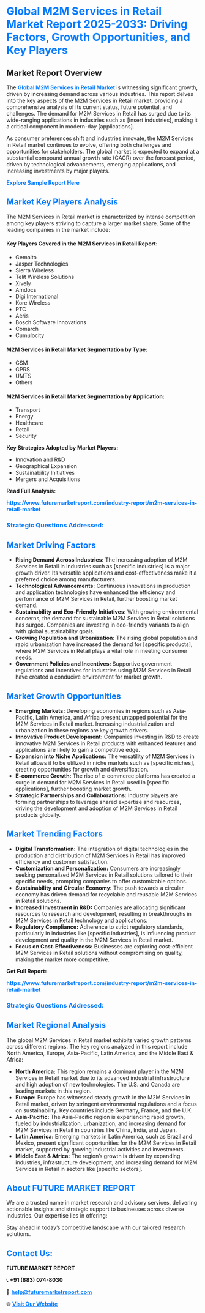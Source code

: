 <h1 style="color: #007BFF;">Global M2M Services in Retail Market Report 2025-2033: Driving Factors, Growth Opportunities, and Key Players</h1>

<section id="overview">
<h2>Market Report Overview</h2>
<p>The <a href="https://www.futuremarketreport.com/industry-report/m2m-services-in-retail-market" style="color: #007BFF; text-decoration: none;"><strong>Global M2M Services in Retail Market</strong></a> is witnessing significant growth, driven by increasing demand across various industries. This report delves into the key aspects of the M2M Services in Retail market, providing a comprehensive analysis of its current status, future potential, and challenges. The demand for M2M Services in Retail has surged due to its wide-ranging applications in industries such as [insert industries], making it a critical component in modern-day [applications].</p>
<p>As consumer preferences shift and industries innovate, the M2M Services in Retail market continues to evolve, offering both challenges and opportunities for stakeholders. The global market is expected to expand at a substantial compound annual growth rate (CAGR) over the forecast period, driven by technological advancements, emerging applications, and increasing investments by major players.</p>
</section>

<section id="overview">
<p><a href="https://www.futuremarketreport.com/request-sample/reportId=34880" style="color: #007BFF; text-decoration: none;"><strong>Explore Sample Report Here</strong></a></p>
</section>

<section id="key-players">
<h2 style="color: #007BFF;">Market Key Players Analysis</h2>
<p>The M2M Services in Retail market is characterized by intense competition among key players striving to capture a larger market share. Some of the leading companies in the market include:</p>
<h4>Key Players Covered in the M2M Services in Retail Report:</h4>
<ul><li>Gemalto</li><li>Jasper Technologies</li><li>Sierra Wireless</li><li>Telit Wireless Solutions</li><li>Xively</li><li>Amdocs</li><li>Digi International</li><li>Kore Wireless</li><li>PTC</li><li>Aeris</li><li>Bosch Software Innovations</li><li>Comarch</li><li>Cumulocity</li></ul>
<h4>M2M Services in Retail Market Segmentation by Type:</h4>
<ul><li>GSM</li><li>GPRS</li><li>UMTS</li><li>Others</li></ul>

<h4>M2M Services in Retail Market Segmentation by Application:</h4>
<ul><li>Transport</li><li>Energy</li><li>Healthcare</li><li>Retail</li><li>Security</li></ul>
<p><strong>Key Strategies Adopted by Market Players:</strong></p>
<ul>
<li>Innovation and R&D</li>
<li>Geographical Expansion</li>
<li>Sustainability Initiatives</li>
<li>Mergers and Acquisitions</li>
</ul>
</section>

<section>
<p><strong>Read Full Analysis: </strong></p><a href="https://www.futuremarketreport.com/industry-report/m2m-services-in-retail-market" style="color: #007BFF; text-decoration: none;"><strong>https://www.futuremarketreport.com/industry-report/m2m-services-in-retail-market</strong></a>
<h3 style="color: #007BFF;">Strategic Questions Addressed:</h3>
</section>

<section id="driving-factors">
<h2 style="color: #007BFF;">Market Driving Factors</h2>
<ul>
<li><strong>Rising Demand Across Industries:</strong> The increasing adoption of M2M Services in Retail in industries such as [specific industries] is a major growth driver. Its versatile applications and cost-effectiveness make it a preferred choice among manufacturers.</li>
<li><strong>Technological Advancements:</strong> Continuous innovations in production and application technologies have enhanced the efficiency and performance of M2M Services in Retail, further boosting market demand.</li>
<li><strong>Sustainability and Eco-Friendly Initiatives:</strong> With growing environmental concerns, the demand for sustainable M2M Services in Retail solutions has surged. Companies are investing in eco-friendly variants to align with global sustainability goals.</li>
<li><strong>Growing Population and Urbanization:</strong> The rising global population and rapid urbanization have increased the demand for [specific products], where M2M Services in Retail plays a vital role in meeting consumer needs.</li>
<li><strong>Government Policies and Incentives:</strong> Supportive government regulations and incentives for industries using M2M Services in Retail have created a conducive environment for market growth.</li>
</ul>
</section>

<section id="growth-opportunities">
<h2 style="color: #007BFF;">Market Growth Opportunities</h2>
<ul>
<li><strong>Emerging Markets:</strong> Developing economies in regions such as Asia-Pacific, Latin America, and Africa present untapped potential for the M2M Services in Retail market. Increasing industrialization and urbanization in these regions are key growth drivers.</li>
<li><strong>Innovative Product Development:</strong> Companies investing in R&D to create innovative M2M Services in Retail products with enhanced features and applications are likely to gain a competitive edge.</li>
<li><strong>Expansion into Niche Applications:</strong> The versatility of M2M Services in Retail allows it to be utilized in niche markets such as [specific niches], creating opportunities for growth and diversification.</li>
<li><strong>E-commerce Growth:</strong> The rise of e-commerce platforms has created a surge in demand for M2M Services in Retail used in [specific applications], further boosting market growth.</li>
<li><strong>Strategic Partnerships and Collaborations:</strong> Industry players are forming partnerships to leverage shared expertise and resources, driving the development and adoption of M2M Services in Retail products globally.</li>
</ul>
</section>

<section id="trending-factors">
<h2 style="color: #007BFF;">Market Trending Factors</h2>
<ul>
<li><strong>Digital Transformation:</strong> The integration of digital technologies in the production and distribution of M2M Services in Retail has improved efficiency and customer satisfaction.</li>
<li><strong>Customization and Personalization:</strong> Consumers are increasingly seeking personalized M2M Services in Retail solutions tailored to their specific needs, prompting companies to offer customizable options.</li>
<li><strong>Sustainability and Circular Economy:</strong> The push towards a circular economy has driven demand for recyclable and reusable M2M Services in Retail solutions.</li>
<li><strong>Increased Investment in R&D:</strong> Companies are allocating significant resources to research and development, resulting in breakthroughs in M2M Services in Retail technology and applications.</li>
<li><strong>Regulatory Compliance:</strong> Adherence to strict regulatory standards, particularly in industries like [specific industries], is influencing product development and quality in the M2M Services in Retail market.</li>
<li><strong>Focus on Cost-Effectiveness:</strong> Businesses are exploring cost-efficient M2M Services in Retail solutions without compromising on quality, making the market more competitive.</li>
</ul>
</section>

<section>
<p><strong>Get Full Report: </strong></p><a href="https://www.futuremarketreport.com/industry-report/m2m-services-in-retail-market" style="color: #007BFF; text-decoration: none;"><strong>https://www.futuremarketreport.com/industry-report/m2m-services-in-retail-market</strong></a>
<h3 style="color: #007BFF;">Strategic Questions Addressed:</h3>
</section>


<section id="regional-analysis">
<h2 style="color: #007BFF;">Market Regional Analysis</h2>
<p>The global M2M Services in Retail market exhibits varied growth patterns across different regions. The key regions analyzed in this report include North America, Europe, Asia-Pacific, Latin America, and the Middle East & Africa:</p>
<ul>
<li><strong>North America:</strong> This region remains a dominant player in the M2M Services in Retail market due to its advanced industrial infrastructure and high adoption of new technologies. The U.S. and Canada are leading markets in this region.</li>
<li><strong>Europe:</strong> Europe has witnessed steady growth in the M2M Services in Retail market, driven by stringent environmental regulations and a focus on sustainability. Key countries include Germany, France, and the U.K.</li>
<li><strong>Asia-Pacific:</strong> The Asia-Pacific region is experiencing rapid growth, fueled by industrialization, urbanization, and increasing demand for M2M Services in Retail in countries like China, India, and Japan.</li>
<li><strong>Latin America:</strong> Emerging markets in Latin America, such as Brazil and Mexico, present significant opportunities for the M2M Services in Retail market, supported by growing industrial activities and investments.</li>
<li><strong>Middle East & Africa:</strong> The region’s growth is driven by expanding industries, infrastructure development, and increasing demand for M2M Services in Retail in sectors like [specific sectors].</li>
</ul>
</section>

<footer>
<h2 style="color: #007BFF;">About FUTURE MARKET REPORT</h2>
<p>We are a trusted name in market research and advisory services, delivering actionable insights and strategic support to businesses across diverse industries. Our expertise lies in offering:</p>

<p>Stay ahead in today’s competitive landscape with our tailored research solutions.</p>

<h2 style="color: #007BFF;">Contact Us:</h2>
<p><strong>FUTURE MARKET REPORT</strong></p>
<p>📞 <strong>+91 (883) 074-8030</strong></p>
<p>📧 <strong><a href="mailto:help@futuremarketreport.com" style="color: #007BFF;">help@futuremarketreport.com</a></strong></p>
<p>🌐 <strong><a href="https://www.futuremarketreport.com/" style="color: #007BFF;">Visit Our Website</a></strong></p>
</footer>